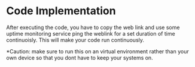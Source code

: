 # Code Implementation

After executing the code, you have to copy the web link and use some uptime monitoring service ping the weblink for a set duration of time continuoisly. This will make your code run continuously.

*Caution: make sure to run this on an virtual environment rather than your own device so that you dont have to keep your systems on.
